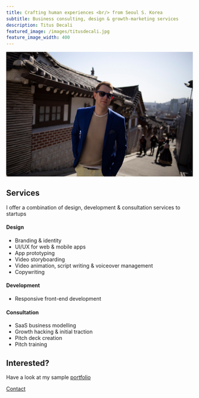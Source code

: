 ```yaml
---
title: Crafting human experiences <br/> from Seoul S. Korea
subtitle: Business consulting, design & growth-marketing services
description: Titus Decali
featured_image: /images/titusdecali.jpg
feature_image_width: 400
---
```


![](/images/titusdecali.jpg)

## Services

I offer a combination of design, development & consultation services to startups

#### Design
* Branding & identity
* UI/UX for web & mobile apps
* App prototyping
* Video storyboarding
* Video animation, script writing & voiceover management
* Copywriting

#### Development
* Responsive front-end development

#### Consultation
* SaaS business modelling
* Growth hacking & initial traction
* Pitch deck creation
* Pitch training

## Interested?
Have a look at my sample [portfolio](https://www.dropbox.com/s/f8gm65pvir2ogqd/Tim%20Titus%20Portfolio%20Jan-2019.pdf?dl=0)

<a href="https://titusdecali.com/contact" class="button button--large">Contact</a>